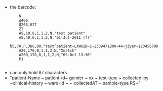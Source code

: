 - the barcode:
  ```lbl
      N
      q406
      Q203,027
      ZT
      A5,10,0,1,1,2,N,"test patient"
      A5,40,0,1,1,2,N,"01-Jul-2011 (f)"
      b5,70,P,386,80,"test^patient~LXWK2D~1~1309471200~44~jiyar~12345678901234567890123456~3~1728473784~30~R$"                                              
      A20,170,0,1,1,2,N,"Xmatch"
      A260,170,0,1,1,2,N,"09-Oct 13:36" 
      P1
      
  ```
- can only hold 87 characters
- "patient-Name ~ patient-id~ gender ~ xx ~ test-type ~ collected-by ~clinical-history ~  ward-id ~  ~ collectedAT ~ sample-type R$~"